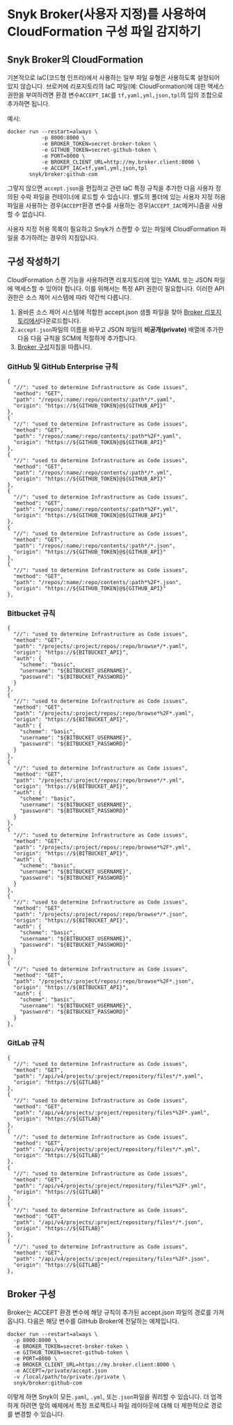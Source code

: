 # Snyk Broker(사용자 지정)를 사용하여 CloudFormation 구성 파일 감지하기

## Snyk Broker의 CloudFormation

기본적으로 IaC(코드형 인프라)에서 사용하는 일부 파일 유형은 사용하도록 설정되어 있지 않습니다. 브로커에 리포지토리의 IaC 파일(예: CloudFormation)에 대한 액세스 권한을 부여하려면 환경 변수`ACCEPT_IAC`를 `tf,yaml,yml,json,tpl`의 임의 조합으로 추가하면 됩니다.

예시:

```
docker run --restart=always \
           -p 8000:8000 \
           -e BROKER_TOKEN=secret-broker-token \
           -e GITHUB_TOKEN=secret-github-token \
           -e PORT=8000 \
           -e BROKER_CLIENT_URL=http://my.broker.client:8000 \
           -e ACCEPT_IAC=tf,yaml,yml,json,tpl
       snyk/broker:github-com
```

그렇지 않으면 `accept.json`을 편집하고 관련 IaC 특정 규칙을 추가한 다음 사용자 정의된 수락 파일을 컨테이너에 로드할 수 있습니다. 별도의 폴더에 있는 사용자 지정 허용 파일을 사용하는 경우(`ACCEPT`환경 변수를 사용하는 경우)`ACCEPT_IAC`메커니즘을 사용할 수 없습니다.

사용자 지정 허용 목록이 필요하고 Snyk가 스캔할 수 있는 파일에 CloudFormation 파일을 추가하려는 경우의 지침입니다.

## 구성 작성하기

CloudFormation 스캔 기능을 사용하려면 리포지토리에 있는 YAML 또는 JSON 파일에 액세스할 수 있어야 합니다. 이를 위해서는 특정 API 권한이 필요합니다. 이러한 API 권한은 소스 제어 시스템에 따라 약간씩 다릅니다.

1. 올바른 소스 제어 시스템에 적합한 accept.json 샘플 파일을 찾아 [Broker 리포지토리에서](https://github.com/snyk/broker/tree/master/client-templates)다운로드합니다.
2. `accept.json`파일의 이름을 바꾸고 JSON 파일의 **비공개(private)** 배열에 추가한 다음 다음 규칙을 SCM에 적절하게 추가합니다.
3. [Broker 구성](detecting-cloudformation-configuration-files-using-a-broker.md#configuring-broker)지침을 따릅니다.

### GitHub 및 GitHub Enterprise 규칙

```
{
  "//": "used to determine Infrastructure as Code issues",
  "method": "GET",
  "path": "/repos/:name/:repo/contents/:path*/*.yaml",
  "origin": "https://${GITHUB_TOKEN}@${GITHUB_API}"
},
{
  "//": "used to determine Infrastructure as Code issues",
  "method": "GET",
  "path": "/repos/:name/:repo/contents/:path*%2F*.yaml",
  "origin": "https://${GITHUB_TOKEN}@${GITHUB_API}"
},
{
  "//": "used to determine Infrastructure as Code issues",
  "method": "GET",
  "path": "/repos/:name/:repo/contents/:path*/*.yml",
  "origin": "https://${GITHUB_TOKEN}@${GITHUB_API}"
},
{
  "//": "used to determine Infrastructure as Code issues",
  "method": "GET",
  "path": "/repos/:name/:repo/contents/:path*%2F*.yml",
  "origin": "https://${GITHUB_TOKEN}@${GITHUB_API}"
},
{
  "//": "used to determine Infrastructure as Code issues",
  "method": "GET",
  "path": "/repos/:name/:repo/contents/:path*/*.json",
  "origin": "https://${GITHUB_TOKEN}@${GITHUB_API}"
},
{
  "//": "used to determine Infrastructure as Code issues",
  "method": "GET",
  "path": "/repos/:name/:repo/contents/:path*%2F*.json",
  "origin": "https://${GITHUB_TOKEN}@${GITHUB_API}"
},
```

### Bitbucket 규칙

```
{
  "//": "used to determine Infrastructure as Code issues",
  "method": "GET",
  "path": "/projects/:project/repos/:repo/browse*/*.yaml",
  "origin": "https://${BITBUCKET_API}",
  "auth": {
    "scheme": "basic",
    "username": "${BITBUCKET_USERNAME}",
    "password": "${BITBUCKET_PASSWORD}"
  }
},
{
  "//": "used to determine Infrastructure as Code issues",
  "method": "GET",
  "path": "/projects/:project/repos/:repo/browse*%2F*.yaml",
  "origin": "https://${BITBUCKET_API}",
  "auth": {
    "scheme": "basic",
    "username": "${BITBUCKET_USERNAME}",
    "password": "${BITBUCKET_PASSWORD}"
  }
},
{
  "//": "used to determine Infrastructure as Code issues",
  "method": "GET",
  "path": "/projects/:project/repos/:repo/browse*/*.yml",
  "origin": "https://${BITBUCKET_API}",
  "auth": {
    "scheme": "basic",
    "username": "${BITBUCKET_USERNAME}",
    "password": "${BITBUCKET_PASSWORD}"
  }
},
{
  "//": "used to determine Infrastructure as Code issues",
  "method": "GET",
  "path": "/projects/:project/repos/:repo/browse*%2F*.yml",
  "origin": "https://${BITBUCKET_API}",
  "auth": {
    "scheme": "basic",
    "username": "${BITBUCKET_USERNAME}",
    "password": "${BITBUCKET_PASSWORD}"
  }
},
{
  "//": "used to determine Infrastructure as Code issues",
  "method": "GET",
  "path": "/projects/:project/repos/:repo/browse*/*.json",
  "origin": "https://${BITBUCKET_API}",
  "auth": {
    "scheme": "basic",
    "username": "${BITBUCKET_USERNAME}",
    "password": "${BITBUCKET_PASSWORD}"
  }
},
{
  "//": "used to determine Infrastructure as Code issues",
  "method": "GET",
  "path": "/projects/:project/repos/:repo/browse*%2F*.json",
  "origin": "https://${BITBUCKET_API}",
  "auth": {
    "scheme": "basic",
    "username": "${BITBUCKET_USERNAME}",
    "password": "${BITBUCKET_PASSWORD}"
  }
},
```

### GitLab 규칙

```
{
  "//": "used to determine Infrastructure as Code issues",
  "method": "GET",
  "path": "/api/v4/projects/:project/repository/files*/*.yaml",
  "origin": "https://${GITLAB}"
},
{
  "//": "used to determine Infrastructure as Code issues",
  "method": "GET",
  "path": "/api/v4/projects/:project/repository/files*%2F*.yaml",
  "origin": "https://${GITLAB}"
},
{
  "//": "used to determine Infrastructure as Code issues",
  "method": "GET",
  "path": "/api/v4/projects/:project/repository/files*/*.yml",
  "origin": "https://${GITLAB}"
},
{
  "//": "used to determine Infrastructure as Code issues",
  "method": "GET",
  "path": "/api/v4/projects/:project/repository/files*%2F*.yml",
  "origin": "https://${GITLAB}"
},
{
  "//": "used to determine Infrastructure as Code issues",
  "method": "GET",
  "path": "/api/v4/projects/:project/repository/files*/*.json",
  "origin": "https://${GITLAB}"
},
{
  "//": "used to determine Infrastructure as Code issues",
  "method": "GET",
  "path": "/api/v4/projects/:project/repository/files*%2F*.json",
  "origin": "https://${GITLAB}"
},
```

## Broker 구성

Broker는 ACCEPT 환경 변수에 해당 규칙이 추가된 accept.json 파일의 경로를 가져옵니다. 다음은 해당 변수를 GitHub Broker에 전달하는 예제입니다.

```
docker run --restart=always \
  -p 8000:8000 \
  -e BROKER_TOKEN=secret-broker-token \
  -e GITHUB_TOKEN=secret-github-token \
  -e PORT=8000 \
  -e BROKER_CLIENT_URL=https://my.broker.client:8000 \
  -e ACCEPT=/private/accept.json
  -v /local/path/to/private:/private \
  snyk/broker:github-com
```

이렇게 하면 Snyk이 모든`.yaml`, `.yml`, 또는`.json`파일을 쿼리할 수 있습니다. 더 엄격하게 하려면 앞의 예제에서 특정 프로젝트나 파일 레이아웃에 대해 더 제한적으로 경로를 변경할 수 있습니다.
